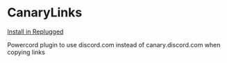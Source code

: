 # CanaryLinks

[Install in Replugged](https://replugged.dev/install?url=asportnoy/CanaryLinks)

Powercord plugin to use discord.com instead of canary.discord.com when copying links
